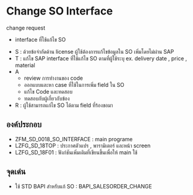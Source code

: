 # Change SO Interface
change request
- interface ที่ใช้แก้ไข SO
* S : ด้วยข้อจำกัดด้าน license ผู้ใช้ต้องการแก้ไขข้อมูลใน SO เพิ่มโดยไม่ผ่าน SAP
* T : แก้ไข SAP interface ที่ใช้แก้ไข SO ตามที่ผู้ใช้ระบุ ex. delivery date , price , material 
* A
  - review การทำงานของ code
  - ออกแบบและหา case ที่ใช้ในการเพิ่ม field ใน SO
  - แก้ไข Code และทดสอบ
  - ทดสอบกับผู้เกี่ยวกับข้อง
* R : ผู้ใช้สามารถแก่ไข SO ได้ตาม field ที่ร้องขอมา
## องค์ประกอบ
- ZFM_SD_0018_SO_INTERFACE : main programe
- LZFG_SD_18TOP : ประกาศตัวแปร , พารามิเตอร์ และหน้า screen
- LZFG_SD_18F01 : ฟังก์ชันเพิ่มเติมที่เขียนขึ้นเพื่อให้ main ใช้
## จุดเด่น
- ใช้ STD BAPI สำหรับแก้ SO : BAPI_SALESORDER_CHANGE
